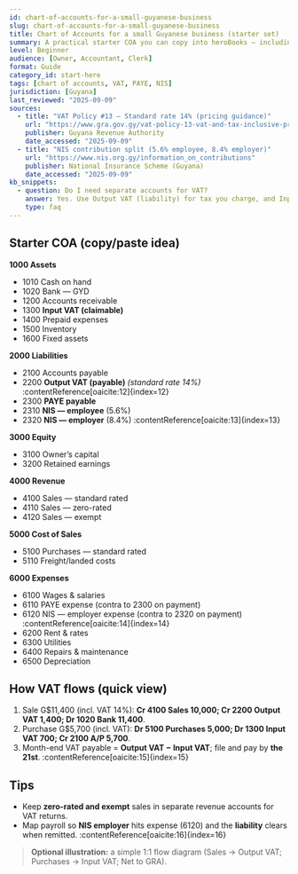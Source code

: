 ```yaml
---
id: chart-of-accounts-for-a-small-guyanese-business
slug: chart-of-accounts-for-a-small-guyanese-business
title: Chart of Accounts for a small Guyanese business (starter set)
summary: A practical starter COA you can copy into heroBooks — including VAT (14%), PAYE, and NIS accounts — plus tips to expand as you grow.
level: Beginner
audience: [Owner, Accountant, Clerk]
format: Guide
category_id: start-here
tags: [chart of accounts, VAT, PAYE, NIS]
jurisdiction: [Guyana]
last_reviewed: "2025-09-09"
sources:
  - title: "VAT Policy #13 — Standard rate 14% (pricing guidance)"
    url: "https://www.gra.gov.gy/vat-policy-13-vat-and-tax-inclusive-pricing/"
    publisher: Guyana Revenue Authority
    date_accessed: "2025-09-09"
  - title: "NIS contribution split (5.6% employee, 8.4% employer)"
    url: "https://www.nis.org.gy/information_on_contributions"
    publisher: National Insurance Scheme (Guyana)
    date_accessed: "2025-09-09"
kb_snippets:
  - question: Do I need separate accounts for VAT?
    answer: Yes. Use Output VAT (liability) for tax you charge, and Input VAT (asset/contra) for VAT you paid that’s claimable.
    type: faq
---
```


## Starter COA (copy/paste idea)
**1000 Assets**  
- 1010 Cash on hand  
- 1020 Bank — GYD  
- 1200 Accounts receivable  
- 1300 **Input VAT (claimable)**  
- 1400 Prepaid expenses  
- 1500 Inventory  
- 1600 Fixed assets

**2000 Liabilities**  
- 2100 Accounts payable  
- 2200 **Output VAT (payable)** *(standard rate 14%)* :contentReference[oaicite:12]{index=12}  
- 2300 **PAYE payable**  
- 2310 **NIS — employee** (5.6%)  
- 2320 **NIS — employer** (8.4%) :contentReference[oaicite:13]{index=13}

**3000 Equity**  
- 3100 Owner’s capital  
- 3200 Retained earnings

**4000 Revenue**  
- 4100 Sales — standard rated  
- 4110 Sales — zero-rated  
- 4120 Sales — exempt

**5000 Cost of Sales**  
- 5100 Purchases — standard rated  
- 5110 Freight/landed costs

**6000 Expenses**  
- 6100 Wages & salaries  
- 6110 PAYE expense (contra to 2300 on payment)  
- 6120 NIS — employer expense (contra to 2320 on payment) :contentReference[oaicite:14]{index=14}  
- 6200 Rent & rates  
- 6300 Utilities  
- 6400 Repairs & maintenance  
- 6500 Depreciation

## How VAT flows (quick view)
1) Sale G$11,400 (incl. VAT 14%): **Cr 4100 Sales 10,000; Cr 2200 Output VAT 1,400; Dr 1020 Bank 11,400**.  
2) Purchase G$5,700 (incl. VAT): **Dr 5100 Purchases 5,000; Dr 1300 Input VAT 700; Cr 2100 A/P 5,700**.  
3) Month-end VAT payable = **Output VAT − Input VAT**; file and pay by **the 21st**. :contentReference[oaicite:15]{index=15}

## Tips
- Keep **zero-rated and exempt** sales in separate revenue accounts for VAT returns.  
- Map payroll so **NIS employer** hits expense (6120) and the **liability** clears when remitted. :contentReference[oaicite:16]{index=16}

> **Optional illustration:** a simple 1:1 flow diagram (Sales → Output VAT; Purchases → Input VAT; Net to GRA).
